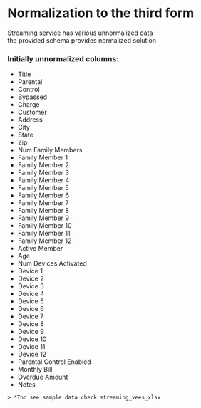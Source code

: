# Normalization to the third form 

Streaming service has various unnormalized data  
the provided schema provides normalized solution
 
   
   ### Initially unnormalized columns:       
   * Title	
   * Parental 
   * Control
   * Bypassed
   * Charge	
   * Customer	
   * Address	
   * City	
   * State	
   * Zip	
   * Num Family Members	
   * Family Member 1	
   * Family Member 2
   * Family Member 3	
   * Family Member 4	
   * Family Member 5	
   * Family Member 6	
   * Family Member 7	
   * Family Member 8	
   * Family Member 9	
   * Family Member 10	
   * Family Member 11	
   * Family Member 12
   * Active Member	
   * Age	
   * Num Devices Activated	
   * Device 1
   * Device 2
   * Device 3	
   * Device 4	
   * Device 5	
   * Device 6	
   * Device 7	
   * Device 8	
   * Device 9	
   * Device 10
   * Device 11
   * Device 12
   * Parental Control Enabled
   * Monthly Bill
   * Overdue Amount	
   * Notes   
     
    > *Too see sample data check streaming_vees_xlsx  
